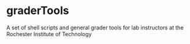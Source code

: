 graderTools
===========

A set of shell scripts and general grader tools for lab instructors at the Rochester Institute of Technology
